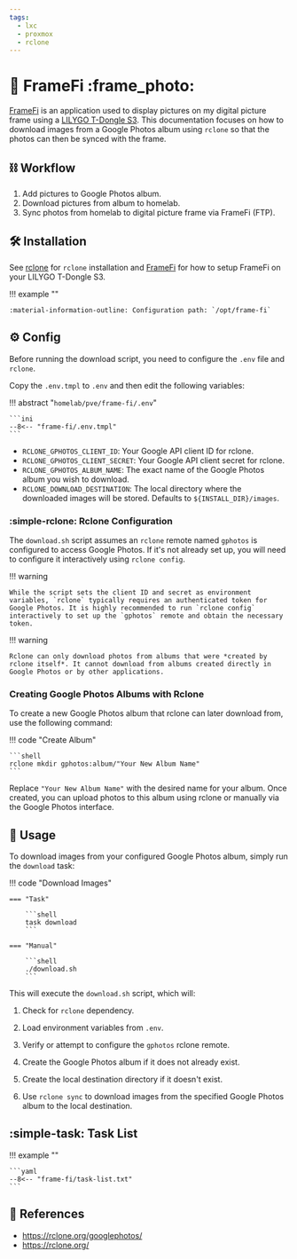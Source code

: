 ```yaml
---
tags:
  - lxc
  - proxmox
  - rclone
---
```

# :signal_strength: FrameFi :frame_photo:

[FrameFi][1] is an application used to display pictures on my digital picture frame using a [LILYGO T-Dongle S3][2]. This documentation focuses on how to download images from a Google Photos album using `rclone` so that the photos can then be synced with the frame.

## :chains: Workflow

1. Add pictures to Google Photos album.
2. Download pictures from album to homelab.
3. Sync photos from homelab to digital picture frame via FrameFi (FTP).

## :hammer_and_wrench: Installation

See [rclone](../tools/rclone.md) for `rclone` installation and [FrameFi][1] for how to setup FrameFi on your LILYGO T-Dongle S3.

!!! example ""

    :material-information-outline: Configuration path: `/opt/frame-fi`

## :gear: Config

Before running the download script, you need to configure the `.env` file and `rclone`.

Copy the `.env.tmpl` to `.env` and then edit the following variables:

!!! abstract "`homelab/pve/frame-fi/.env`"

    ```ini
    --8<-- "frame-fi/.env.tmpl"
    ```

- `RCLONE_GPHOTOS_CLIENT_ID`: Your Google API client ID for rclone.
- `RCLONE_GPHOTOS_CLIENT_SECRET`: Your Google API client secret for rclone.
- `RCLONE_GPHOTOS_ALBUM_NAME`: The exact name of the Google Photos album you wish to download.
- `RCLONE_DOWNLOAD_DESTINATION`: The local directory where the downloaded images will be stored. Defaults to `${INSTALL_DIR}/images`.

### :simple-rclone: Rclone Configuration

The `download.sh` script assumes an `rclone` remote named `gphotos` is configured to access Google Photos. If it's not already set up, you will need to configure it interactively using `rclone config`.

!!! warning

    While the script sets the client ID and secret as environment variables, `rclone` typically requires an authenticated token for Google Photos. It is highly recommended to run `rclone config` interactively to set up the `gphotos` remote and obtain the necessary token.

!!! warning

    Rclone can only download photos from albums that were *created by rclone itself*. It cannot download from albums created directly in Google Photos or by other applications.

### Creating Google Photos Albums with Rclone

To create a new Google Photos album that rclone can later download from, use the following command:

!!! code "Create Album"

    ```shell
    rclone mkdir gphotos:album/"Your New Album Name"
    ```

Replace `"Your New Album Name"` with the desired name for your album. Once created, you can upload photos to this album using rclone or manually via the Google Photos interface.

## :pencil: Usage

To download images from your configured Google Photos album, simply run the `download` task:

!!! code "Download Images"

    === "Task"
        
        ```shell
        task download
        ```

    === "Manual"

        ```shell
        ./download.sh
        ```


This will execute the `download.sh` script, which will:

1. Check for `rclone` dependency.

2. Load environment variables from `.env`.

3. Verify or attempt to configure the `gphotos` rclone remote.

4. Create the Google Photos album if it does not already exist.

5. Create the local destination directory if it doesn't exist.

6. Use `rclone sync` to download images from the specified Google Photos album to the local destination.

## :simple-task: Task List

!!! example ""

    ```yaml
    --8<-- "frame-fi/task-list.txt"
    ```

## :link: References

- <https://rclone.org/googlephotos/>
- <https://rclone.org/>

[1]: <https://nicholaswilde.io/frame-fi>
[2]: <https://lilygo.cc/products/t-dongle-s3>
